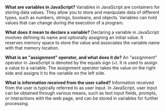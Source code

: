 **What are variables in JavaScript?**
Variables in JavaScript are containers for storing data values. They allow you to store and manipulate data of different types, such as numbers, strings, booleans, and objects. Variables can hold values that can change during the execution of a program.

**What does it mean to declare a variable?**
Declaring a variable in JavaScript involves defining its name and optionally assigning an initial value. It reserves memory space to store the value and associates the variable name with that memory location.

**What is an "assignment" operator, and what does it do?**
An "assignment" operator in JavaScript is denoted by the equals sign (`=`). It is used to assign a value to a variable. The assignment operator takes the value on the right side and assigns it to the variable on the left side.

**What is information received from the user called?**
Information received from the user is typically referred to as user input. In JavaScript, user input can be obtained through various means, such as text input fields, prompts, or interactions with the web page, and can be stored in variables for further processing.